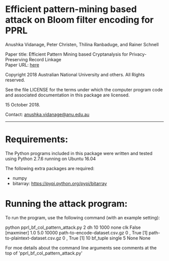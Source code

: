 Efficient pattern-mining based attack on Bloom filter encoding for PPRL
=======================================================================

Anushka Vidanage, Peter Christen, Thilina Ranbaduge, and Rainer Schnell 

Paper title: Efficient Pattern Mining based Cryptanalysis for
             Privacy-Preserving Record Linkage\
Paper URL: [here](https://ieeexplore.ieee.org/abstract/document/8731536)

Copyright 2018 Australian National University and others.
All Rights reserved.

See the file LICENSE for the terms under which the computer program
code and associated documentation in this package are licensed.

15 October 2018.

Contact: anushka.vidanage@anu.edu.au

-------------------------------------------------------------------

Requirements:
=============

The Python programs included in this package were written and
tested using Python 2.7.6 running on Ubuntu 16.04

The following extra packages are required:
- numpy
- bitarray:  https://pypi.python.org/pypi/bitarray

Running the attack program:
===========================

To run the program, use the following command (with an example setting):

  python pprl_bf_col_pattern_attack.py 2 dh 10 1000 
    none clk False [maxminer] 1.0 5.0 10000 path-to-encode-dataset.csv.gz 0 , 
    True [1] path-to-plaintext-dataset.csv.gz 0 , True [1] 10 bf_tuple
    single 5 None None

For moe details about the command line arguments see comments at the top of 
'pprl_bf_col_pattern_attack.py'
